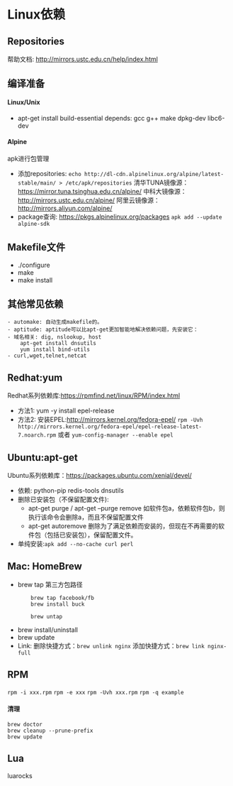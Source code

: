 # Linux依赖
## Repositories
帮助文档: http://mirrors.ustc.edu.cn/help/index.html
## 编译准备
#### Linux/Unix
- apt-get install build-essential
    depends: gcc g++ make dpkg-dev libc6-dev
#### Alpine
apk进行包管理
-  添加repositories:
    `echo http://dl-cdn.alpinelinux.org/alpine/latest-stable/main/ > /etc/apk/repositories`
    清华TUNA镜像源：https://mirror.tuna.tsinghua.edu.cn/alpine/
    中科大镜像源：http://mirrors.ustc.edu.cn/alpine/
    阿里云镜像源：http://mirrors.aliyun.com/alpine/
- package查询:
    https://pkgs.alpinelinux.org/packages
    `apk add --update alpine-sdk`
## Makefile文件
- ./configure
- make
- make install
## 其他常见依赖
    - automake: 自动生成makefile的。
    - aptitude: aptitude可以比apt-get更加智能地解决依赖问题，先安装它：
    - 域名相关: dig, nslookup, host
        apt-get install dnsutils
        yum install bind-utils
    - curl,wget,telnet,netcat
## Redhat:yum
Redhat系列依赖库:https://rpmfind.net/linux/RPM/index.html
- 方法1: yum -y install epel-release
- 方法2: 安装EPEL:http://mirrors.kernel.org/fedora-epel/
    `rpm -Uvh http://mirrors.kernel.org/fedora-epel/epel-release-latest-7.noarch.rpm`
    或者
    `yum-config-manager --enable epel`
## Ubuntu:apt-get
Ubuntu系列依赖库：https://packages.ubuntu.com/xenial/devel/
- 依赖: python-pip redis-tools dnsutils
- 删除已安装包（不保留配置文件): 
    - apt-get purge / apt-get –purge remove 如软件包a，依赖软件包b，则执行该命令会删除a，而且不保留配置文件
    - apt-get autoremove 删除为了满足依赖而安装的，但现在不再需要的软件包（包括已安装包），保留配置文件。
- 单纯安装:`apk add --no-cache curl perl`
## Mac: HomeBrew
- brew tap 第三方包路径
    ```
        brew tap facebook/fb
        brew install buck
    ```
    ```
        brew untap
    ```
- brew install/uninstall
- brew update
- Link:
    删除快捷方式：`brew unlink nginx`
    添加快捷方式：`brew link nginx-full`
## RPM
`rpm -i xxx.rpm`
`rpm -e xxx`
`rpm -Uvh xxx.rpm`
`rpm -q example`
#### 清理
```
brew doctor 
brew cleanup --prune-prefix
brew update
```
## Lua
luarocks